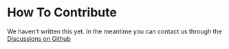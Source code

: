 # How To Contribute

We haven't written this yet. In the meantime you can contact us through the [Discussions on Github](https://github.com/jaredcosulich/collective-x/discussions)
